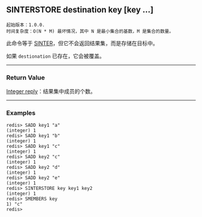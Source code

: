 ## SINTERSTORE destination key [key ...]

    起始版本：1.0.0.
    时间复杂度：O(N * M) 最坏情况，其中 N 是最小集合的基数，M 是集合的数量。

此命令等于 [SINTER](sinter.md)，但它不会返回结果集，而是存储在目标中。

如果 `destionation` 已存在，它会被覆盖。

---

### Return Value

[Integer reply](../topics/protocol.md#resp-integers)：结果集中成员的个数。

---

### Examples

```
redis> SADD key1 "a"
(integer) 1
redis> SADD key1 "b"
(integer) 1
redis> SADD key1 "c"
(integer) 1
redis> SADD key2 "c"
(integer) 1
redis> SADD key2 "d"
(integer) 1
redis> SADD key2 "e"
(integer) 1
redis> SINTERSTORE key key1 key2
(integer) 1
redis> SMEMBERS key
1) "c"
redis> 
```